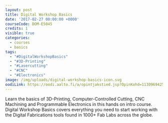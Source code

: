 ```yaml
---
layout: post
title: Digital Workshop Basics
date: '2017-02-27 00:00:00 +0000'
courseCode: DOM-E5045
credits: 1
visible: true
categories:
  - courses
  - basics
tags:
  - "#DigitalWorkshopBasics"
  - "#3D-Printing"
  - "#Lasercutting"
  - "#CNC"
  - "#Electronics"
image: /img/uploads/digital-workshop-basics-icon.svg
oodiLink: https://oodi.aalto.fi/a/opintjakstied.jsp?OpinKohd=1130969425
---
```


Learn the basics of 3D-Printing, Computer-Controlled Cutting, CNC Machining and Programmable Electronics in this hands on intro course. Digital Workshop Basics covers everything you need to start working with the Digital Fabrications tools found in 1000+ Fab Labs across the globe.
